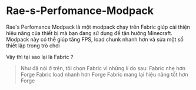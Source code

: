 # Rae-s-Perfomance-Modpack
Rae's Perfomance Modpack là một modpack chạy trên Fabric giúp cải thiện hiệu năng của thiết bị mà bạn đang sử dụng để tận hưởng Minecraft. Modpack này có thể giúp tăng FPS, load chunk nhanh hơn và sửa một số thiết lập trong trò chơi

Vậy thì tại sao lại là Fabric ?
  > Như đã nói ở trên, tôi chọn Fabric vì những lí do sau:
    Fabric nhẹ hơn Forge
    Fabric load nhanh hơn Forge
    Fabric mang lại hiệu năng tốt hơn Forge

